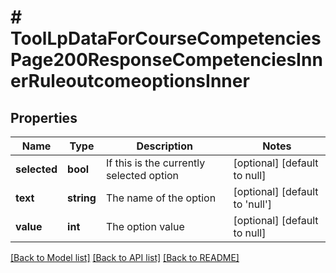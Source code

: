 # # ToolLpDataForCourseCompetenciesPage200ResponseCompetenciesInnerRuleoutcomeoptionsInner

## Properties

Name | Type | Description | Notes
------------ | ------------- | ------------- | -------------
**selected** | **bool** | If this is the currently selected option | [optional] [default to null]
**text** | **string** | The name of the option | [optional] [default to 'null']
**value** | **int** | The option value | [optional] [default to null]

[[Back to Model list]](../../README.md#models) [[Back to API list]](../../README.md#endpoints) [[Back to README]](../../README.md)
